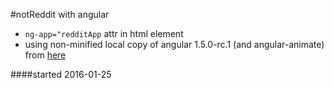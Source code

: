 #notReddit with angular

- `ng-app="redditApp` attr in html element
- using non-minified local copy of angular  1.5.0-rc.1 (and angular-animate) from [here](https://code.angularjs.org/1.5.0-rc.1/)

####started 2016-01-25